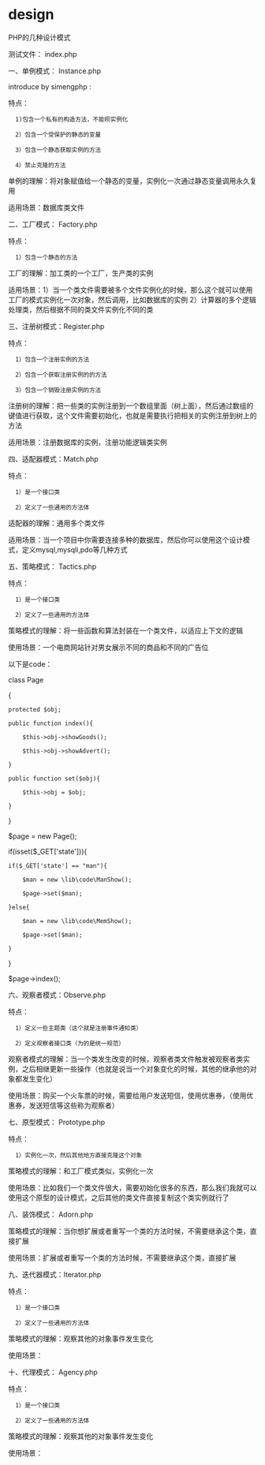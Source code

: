 # design
PHP的几种设计模式

测试文件：  index.php

一、单例模式：  Instance.php

introduce by simengphp :

特点：

      1)包含一个私有的构造方法，不能呗实例化

      2）包含一个受保护的静态的变量

      3）包含一个静态获取实例的方法

      4）禁止克隆的方法

单例的理解：将对象赋值给一个静态的变量，实例化一次通过静态变量调用永久复用

适用场景：数据库类文件






二、工厂模式：  Factory.php

特点：

      1）包含一个静态的方法

工厂的理解：加工类的一个工厂，生产类的实例

适用场景：1）当一个类文件需要被多个文件实例化的时候，那么这个就可以使用工厂的模式实例化一次对象，然后调用，比如数据库的实例 2）计算器的多个逻辑处理类，然后根据不同的类文件实例化不同的类


三、注册树模式：Register.php

特点：

      1）包含一个注册实例的方法

      2）包含一个获取注册实例的的方法

      3）包含一个销毁注册实例的方法

注册树的理解：把一些类的实例注册到一个数组里面（树上面），然后通过数组的键值进行获取，这个文件需要初始化，也就是需要执行把相关的实例注册到树上的方法

适用场景：注册数据库的实例，注册功能逻辑类实例





四、适配器模式：Match.php

特点：

      1）是一个接口类

      2）定义了一些通用的方法体

适配器的理解：通用多个类文件

适用场景：当一个项目中你需要连接多种的数据库，然后你可以使用这个设计模式，定义mysql,mysqli,pdo等几种方式





五、策略模式：  Tactics.php

特点：

      1）是一个接口类

      2）定义了一些通用的方法体

策略模式的理解：将一些函数和算法封装在一个类文件，以适应上下文的逻辑

使用场景：一个电商网站针对男女展示不同的商品和不同的广告位

以下是code：


class Page

{

    protected $obj;

    public function index(){

        $this->obj->showGoods();

        $this->obj->showAdvert();

    }

    public function set($obj){

        $this->obj = $obj;

    }

}

$page = new Page();

if(isset($_GET['state'])){

    if($_GET['state'] == "man"){

        $man = new \lib\code\ManShow();

        $page->set($man);

    }else{

        $man = new \lib\code\MemShow();

        $page->set($man);

    }

}


$page->index();


六、观察者模式：Observe.php

特点：

      1）定义一些主题类（这个就是注册事件通知类）

      2）定义观察者接口类（为的是统一规范）


观察者模式的理解：当一个类发生改变的时候，观察者类文件触发被观察者类实例，之后相继更新一些操作（也就是说当一个对象变化的时候，其他的继承他的对象都发生变化）

使用场景：购买一个火车票的时候，需要给用户发送短信，使用优惠券，（使用优惠券，发送短信等这些称为观察者）


七、原型模式：  Prototype.php

特点：

      1）实例化一次，然后其他地方直接克隆这个对象


策略模式的理解：和工厂模式类似，实例化一次

使用场景：比如我们一个类文件很大，需要初始化很多的东西，那么我们我就可以使用这个原型的设计模式，之后其他的类文件直接复制这个类实例就行了


八、装饰模式：  Adorn.php


策略模式的理解：当你想扩展或者重写一个类的方法时候，不需要继承这个类，直接扩展

使用场景：扩展或者重写一个类的方法时候，不需要继承这个类，直接扩展

九、迭代器模式：Iterator.php

特点：

      1）是一个接口类

      2）定义了一些通用的方法体

策略模式的理解：观察其他的对象事件发生变化

使用场景：

十、代理模式：  Agency.php

特点：

      1）是一个接口类

      2）定义了一些通用的方法体

策略模式的理解：观察其他的对象事件发生变化

使用场景：



